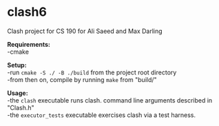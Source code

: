 # clash6  
Clash project for CS 190 for Ali Saeed and Max Darling  

**Requirements:**  
-cmake  
  
**Setup:**   
-run `cmake -S ./ -B ./build` from the project root directory  
-from then on, compile by running `make` from "build/"  

**Usage:**   
-the `clash` executable runs clash. command line arguments described in "Clash.h"  
-the `executor_tests` executable exercises clash via a test harness.  
